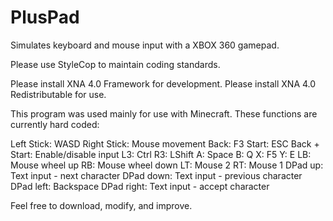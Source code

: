 # PlusPad
Simulates keyboard and mouse input with a XBOX 360 gamepad.

Please use StyleCop to maintain coding standards.

Please install XNA 4.0 Framework for development.
Please install XNA 4.0 Redistributable for use.

This program was used mainly for use with Minecraft.
These functions are currently hard coded:

Left Stick: WASD
Right Stick: Mouse movement
Back: F3
Start: ESC
Back + Start: Enable/disable input
L3: Ctrl
R3: LShift
A: Space
B: Q
X: F5
Y: E
LB: Mouse wheel up
RB: Mouse wheel down
LT: Mouse 2
RT: Mouse 1
DPad up: Text input - next character
DPad down: Text input - previous character
DPad left: Backspace
DPad right: Text input - accept character

Feel free to download, modify, and improve.
